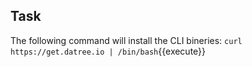 ## Task

The following command will install the CLI bineries:
`curl https://get.datree.io | /bin/bash`{{execute}}
